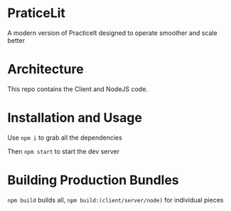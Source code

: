 # PraticeLit
A modern version of PracticeIt designed to operate smoother and scale better

# Architecture
This repo contains the Client and NodeJS code.

# Installation and Usage

Use `npm i` to grab all the dependencies

Then `npm start` to start the dev server

# Building Production Bundles

`npm build` builds all, `npm build:(client/server/node)` for individual pieces
